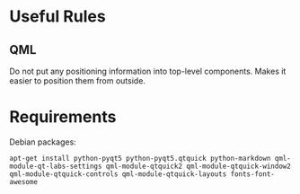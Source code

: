 # Useful Rules

## QML
Do not put any positioning information into top-level components. Makes it
easier to position them from outside.

# Requirements

Debian packages:

    apt-get install python-pyqt5 python-pyqt5.qtquick python-markdown qml-module-qt-labs-settings qml-module-qtquick2 qml-module-qtquick-window2 qml-module-qtquick-controls qml-module-qtquick-layouts fonts-font-awesome
